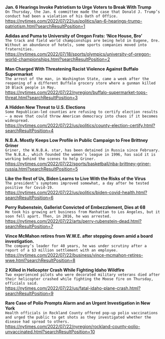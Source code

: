 **Jan. 6 Hearings Invoke Patriotism to Urge Voters to Break With Trump**\
`On Thursday, the Jan. 6 committee made the case that Donald J. Trump’s conduct had been a violation of his Oath of Office.`\
https://nytimes.com/2022/07/22/us/politics/jan-6-hearings-trump-patriotism.html?searchResultPosition=1

**Adidas and Puma to University of Oregon Frats: ‘Nice House, Bro’**\
`The track and field world championships are being held in Eugene, Ore. Without an abundance of hotels, some sports companies moved into fraternities.`\
https://nytimes.com/2022/07/18/sports/olympics/university-of-oregon-world-championships.html?searchResultPosition=2

**Man Charged With Threatening Racist Violence Against Buffalo Supermarket**\
`The arrest of the man, in Washington State, came a week after the reopening of a different Buffalo grocery store where a gunman killed 10 Black people in May.`\
https://nytimes.com/2022/07/22/nyregion/buffalo-supermarket-tops-threat.html?searchResultPosition=3

**A Hidden New Threat to U.S. Elections**\
`Some Republican-led counties are refusing to certify election results — a move that could throw American democracy into chaos if it becomes widespread.`\
https://nytimes.com/2022/07/22/us/politics/county-election-certify.html?searchResultPosition=4

**N.B.A. Mostly Keeps Low Profile in Public Campaign to Free Brittney Griner**\
`Griner, the W.N.B.A. star, has been detained in Russia since February. The N.B.A., which founded the women’s league in 1996, has said it is working behind the scenes to help Griner.`\
https://nytimes.com/2022/07/22/sports/basketball/nba-brittney-griner-russia.html?searchResultPosition=5

**Like the Rest of Us, Biden Learns to Live With the Risks of the Virus**\
`The president’s symptoms improved somewhat, a day after he tested positive for Covid-19.`\
https://nytimes.com/2022/07/22/us/politics/biden-covid-health.html?searchResultPosition=6

**Perry Rubenstein, Gallerist Convicted of Embezzlement, Dies at 68**\
`He took his growing art business from Manhattan to Los Angeles, but it soon fell apart. Then, in 2016, he was arrested.`\
https://nytimes.com/2022/07/22/arts/perry-rubenstein-dead.html?searchResultPosition=7

**Vince McMahon retires from W.W.E. after stepping down amid a board investigation.**\
`The company’s leader for 40 years, he was under scrutiny after a report of a $3 million settlement with an employee.`\
https://nytimes.com/2022/07/22/business/vince-mcmahon-retires-wwe.html?searchResultPosition=8

**2 Killed in Helicopter Crash While Fighting Idaho Wildfire**\
`Two experienced pilots who were decorated military veterans died after their helicopter crashed while fighting the Moose fire on Thursday, officials said.`\
https://nytimes.com/2022/07/22/us/fatal-idaho-plane-crash.html?searchResultPosition=9

**Rare Case of Polio Prompts Alarm and an Urgent Investigation in New York**\
`Health officials in Rockland County offered pop-up polio vaccinations and urged the public to get shots as they investigated whether the disease had spread to others.`\
https://nytimes.com/2022/07/22/nyregion/rockland-county-polio-unvaccinated.html?searchResultPosition=10


